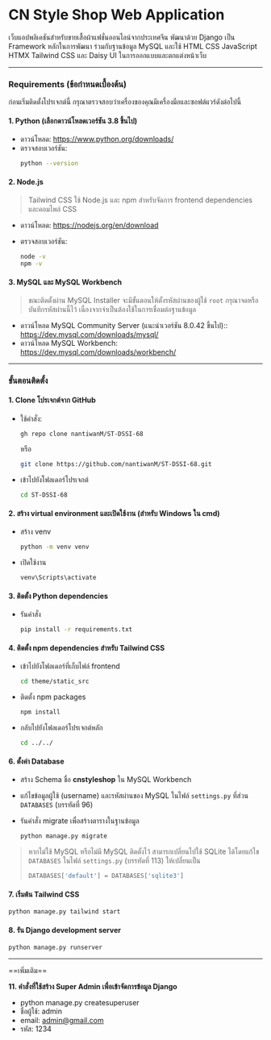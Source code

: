 # CN Style Shop Web Application

เว็บแอปพลิเคชันสำหรับขายเสื้อผ้าแฟชั่นออนไลน์จากประเทศจีน พัฒนาด้วย Django เป็น Framework หลักในการพัฒนา ร่วมกับฐานข้อมูล MySQL และใช้ HTML CSS JavaScript HTMX Tailwind CSS และ Daisy UI ในการออกแบบและตกแต่งหน้าเว็บ

---

### Requirements (ข้อกำหนดเบื้องต้น)
ก่อนเริ่มติดตั้งโปรเจกต์นี้ กรุณาตรวจสอบว่าเครื่องของคุณมีเครื่องมือและซอฟต์แวร์ดังต่อไปนี้

#### 1. Python (เลือกดาวน์โหลดเวอร์ชัน 3.8 ขึ้นไป)
- ดาวน์โหลด: https://www.python.org/downloads/
- ตรวจสอบเวอร์ชัน:
  ```bash
  python --version
  ````

#### 2. Node.js
>Tailwind CSS ใช้ Node.js และ npm สำหรับจัดการ frontend dependencies และคอมไพล์ CSS
- ดาวน์โหลด: https://nodejs.org/en/download
- ตรวจสอบเวอร์ชัน:

    ```bash
    node -v
    npm -v
    ```

#### 3. MySQL และ MySQL Workbench 
>ขณะติดตั้งผ่าน MySQL Installer จะมีขั้นตอนให้ตั้งรหัสผ่านของผู้ใช้ `root` กรุณาจดหรือบันทึกรหัสผ่านนี้ไว้ เนื่องจากจำเป็นต้องใช้ในการเชื่อมต่อฐานข้อมูล
- ดาวน์โหลด MySQL Community Server (แนะนำเวอร์ชัน 8.0.42 ขึ้นไป):: https://dev.mysql.com/downloads/mysql/
- ดาวน์โหลด MySQL Workbench: https://dev.mysql.com/downloads/workbench/

---

### ขั้นตอนติดตั้ง

#### 1. Clone โปรเจกต์จาก GitHub

- ใช้คำสั่ง:

  ```bash
  gh repo clone nantiwanM/ST-DSSI-68
  ```

  หรือ

  ```bash
  git clone https://github.com/nantiwanM/ST-DSSI-68.git
  ```
- เข้าไปยังโฟลเดอร์โปรเจกต์

  ```bash
  cd ST-DSSI-68
  ```

#### 2. สร้าง virtual environment และเปิดใช้งาน (สำหรับ Windows ใน cmd)

- สร้าง venv

  ```bash
  python -m venv venv
  ```
- เปิดใช้งาน

  ```bash
  venv\Scripts\activate
  ```

#### 3. ติดตั้ง Python dependencies

- รันคำสั่ง

  ```bash
  pip install -r requirements.txt
  ```

#### 4. ติดตั้ง npm dependencies สำหรับ Tailwind CSS

- เข้าไปยังโฟลเดอร์ที่เก็บไฟล์ frontend

  ```bash
  cd theme/static_src
  ```
- ติดตั้ง npm packages

  ```bash
  npm install
  ```
- กลับไปยังโฟลเดอร์โปรเจกต์หลัก
  
  ```bash
  cd ../../
  ```
  
#### 6. ตั้งค่า Database

- สร้าง Schema ชื่อ **cnstyleshop** ใน MySQL Workbench
- แก้ไขข้อมูลผู้ใช้ (username) และรหัสผ่านของ MySQL ในไฟล์ `settings.py`
  ที่ส่วน `DATABASES` (บรรทัดที่ 96)
- รันคำสั่ง migrate เพื่อสร้างตารางในฐานข้อมูล

  ```bash
  python manage.py migrate
  ```

> หากไม่ใช้ MySQL หรือไม่มี MySQL ติดตั้งไว้
> สามารถเปลี่ยนไปใช้ SQLite ได้โดยแก้ไข `DATABASES` ในไฟล์ `settings.py` (บรรทัดที่ 113)
> ให้เปลี่ยนเป็น
>
> ```python
> DATABASES['default'] = DATABASES['sqlite3']
> ```

#### 7. เริ่มต้น Tailwind CSS

  ```bash
  python manage.py tailwind start
  ```

#### 8. รัน Django development server

  ```bash
  python manage.py runserver
  ```

---

==เพิ่มเติม==

**11. คำสั่งที่ใช้สร้าง Super Admin เพื่อเข้าจัดการข้อมูล Django**
- python manage.py createsuperuser
- ชื่อผู้ใช้: admin
- email: admin@gmail.com
- รหัส: 1234
